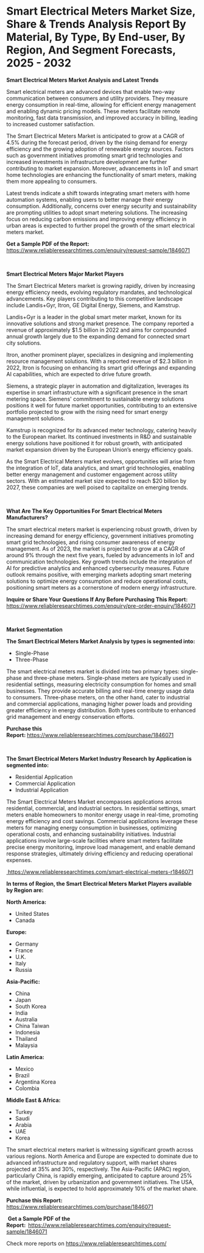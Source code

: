 <p><h1>Smart Electrical Meters Market Size, Share & Trends Analysis Report By Material, By Type, By End-user, By Region, And Segment Forecasts, 2025 - 2032</h1></p><p><strong>Smart Electrical Meters Market Analysis and Latest Trends</strong></p>
<p><p>Smart electrical meters are advanced devices that enable two-way communication between consumers and utility providers. They measure energy consumption in real-time, allowing for efficient energy management and enabling dynamic pricing models. These meters facilitate remote monitoring, fast data transmission, and improved accuracy in billing, leading to increased customer satisfaction.</p><p>The Smart Electrical Meters Market is anticipated to grow at a CAGR of 4.5% during the forecast period, driven by the rising demand for energy efficiency and the growing adoption of renewable energy sources. Factors such as government initiatives promoting smart grid technologies and increased investments in infrastructure development are further contributing to market expansion. Moreover, advancements in IoT and smart home technologies are enhancing the functionality of smart meters, making them more appealing to consumers.</p><p>Latest trends indicate a shift towards integrating smart meters with home automation systems, enabling users to better manage their energy consumption. Additionally, concerns over energy security and sustainability are prompting utilities to adopt smart metering solutions. The increasing focus on reducing carbon emissions and improving energy efficiency in urban areas is expected to further propel the growth of the smart electrical meters market.</p></p>
<p><strong>Get a Sample PDF of the Report:&nbsp;</strong> <a href="https://www.reliableresearchtimes.com/enquiry/request-sample/1846071?utm_campaign=2391&utm_medium=2&utm_source=Github&utm_content=ia&utm_term=22022025&utm_id=smart-electrical-meters">https://www.reliableresearchtimes.com/enquiry/request-sample/1846071</a></p>
<p>&nbsp;</p>
<p><strong>Smart Electrical Meters Major Market Players</strong></p>
<p><p>The Smart Electrical Meters market is growing rapidly, driven by increasing energy efficiency needs, evolving regulatory mandates, and technological advancements. Key players contributing to this competitive landscape include Landis+Gyr, Itron, GE Digital Energy, Siemens, and Kamstrup.</p><p>Landis+Gyr is a leader in the global smart meter market, known for its innovative solutions and strong market presence. The company reported a revenue of approximately $1.5 billion in 2022 and aims for compounded annual growth largely due to the expanding demand for connected smart city solutions.</p><p>Itron, another prominent player, specializes in designing and implementing resource management solutions. With a reported revenue of $2.3 billion in 2022, Itron is focusing on enhancing its smart grid offerings and expanding AI capabilities, which are expected to drive future growth. </p><p>Siemens, a strategic player in automation and digitalization, leverages its expertise in smart infrastructure with a significant presence in the smart metering space. Siemens' commitment to sustainable energy solutions positions it well for future market opportunities, contributing to an extensive portfolio projected to grow with the rising need for smart energy management solutions.</p><p>Kamstrup is recognized for its advanced meter technology, catering heavily to the European market. Its continued investments in R&D and sustainable energy solutions have positioned it for robust growth, with anticipated market expansion driven by the European Union’s energy efficiency goals.</p><p>As the Smart Electrical Meters market evolves, opportunities will arise from the integration of IoT, data analytics, and smart grid technologies, enabling better energy management and customer engagement across utility sectors. With an estimated market size expected to reach $20 billion by 2027, these companies are well poised to capitalize on emerging trends.</p></p>
<p>&nbsp;</p>
<p><strong>What Are The Key Opportunities For Smart Electrical Meters Manufacturers?</strong></p>
<p><p>The smart electrical meters market is experiencing robust growth, driven by increasing demand for energy efficiency, government initiatives promoting smart grid technologies, and rising consumer awareness of energy management. As of 2023, the market is projected to grow at a CAGR of around 9% through the next five years, fueled by advancements in IoT and communication technologies. Key growth trends include the integration of AI for predictive analytics and enhanced cybersecurity measures. Future outlook remains positive, with emerging markets adopting smart metering solutions to optimize energy consumption and reduce operational costs, positioning smart meters as a cornerstone of modern energy infrastructure.</p></p>
<p><strong>Inquire or Share Your Questions If Any Before Purchasing This Report:</strong> <a href="https://www.reliableresearchtimes.com/enquiry/pre-order-enquiry/1846071?utm_campaign=2391&utm_medium=2&utm_source=Github&utm_content=ia&utm_term=22022025&utm_id=smart-electrical-meters">https://www.reliableresearchtimes.com/enquiry/pre-order-enquiry/1846071</a></p>
<p>&nbsp;</p>
<p><strong>Market Segmentation</strong></p>
<p><strong>The Smart Electrical Meters Market Analysis by types is segmented into:</strong></p>
<p><ul><li>Single-Phase</li><li>Three-Phase</li></ul></p>
<p><p>The smart electrical meters market is divided into two primary types: single-phase and three-phase meters. Single-phase meters are typically used in residential settings, measuring electricity consumption for homes and small businesses. They provide accurate billing and real-time energy usage data to consumers. Three-phase meters, on the other hand, cater to industrial and commercial applications, managing higher power loads and providing greater efficiency in energy distribution. Both types contribute to enhanced grid management and energy conservation efforts.</p></p>
<p><strong>Purchase this Report:&nbsp;</strong><a href="https://www.reliableresearchtimes.com/purchase/1846071?utm_campaign=2391&utm_medium=2&utm_source=Github&utm_content=ia&utm_term=22022025&utm_id=smart-electrical-meters">https://www.reliableresearchtimes.com/purchase/1846071</a></p>
<p>&nbsp;</p>
<p><strong>The Smart Electrical Meters Market Industry Research by Application is segmented into:</strong></p>
<p><ul><li>Residential Application</li><li>Commercial Application</li><li>Industrial Application</li></ul></p>
<p><p>The Smart Electrical Meters Market encompasses applications across residential, commercial, and industrial sectors. In residential settings, smart meters enable homeowners to monitor energy usage in real-time, promoting energy efficiency and cost savings. Commercial applications leverage these meters for managing energy consumption in businesses, optimizing operational costs, and enhancing sustainability initiatives. Industrial applications involve large-scale facilities where smart meters facilitate precise energy monitoring, improve load management, and enable demand response strategies, ultimately driving efficiency and reducing operational expenses.</p></p>
<p><a href="https://www.reliableresearchtimes.com/smart-electrical-meters-r1846071?utm_campaign=2391&utm_medium=2&utm_source=Github&utm_content=ia&utm_term=22022025&utm_id=smart-electrical-meters">&nbsp;https://www.reliableresearchtimes.com/smart-electrical-meters-r1846071</a></p>
<p><strong>In terms of Region, the Smart Electrical Meters Market Players available by Region are:</strong></p>
<p>
    <p> <strong> North America: </strong>
        <ul>
            <li>United States</li>
            <li>Canada</li>
        </ul>
        </p> 
    <p> <strong> Europe: </strong>
        <ul>
            <li>Germany</li>
            <li>France</li>
            <li>U.K.</li>
            <li>Italy</li>
            <li>Russia</li>
        </ul>
        </p> 
    <p> <strong> Asia-Pacific: </strong>
        <ul>
            <li>China</li>
            <li>Japan</li>
            <li>South Korea</li>
            <li>India</li>
            <li>Australia</li>
            <li>China Taiwan</li>
            <li>Indonesia</li>
            <li>Thailand</li>
            <li>Malaysia</li>
        </ul>
        </p> 
    <p> <strong> Latin America: </strong>
        <ul>
            <li>Mexico</li>
            <li>Brazil</li>
            <li>Argentina Korea</li>
            <li>Colombia</li>
        </ul>
        </p> 
    <p> <strong> Middle East & Africa: </strong>
        <ul>
            <li>Turkey</li>
            <li>Saudi</li>
            <li>Arabia</li>
            <li>UAE</li>
            <li>Korea</li>
        </ul>
    </p>
    </p>
<p><p>The smart electrical meters market is witnessing significant growth across various regions. North America and Europe are expected to dominate due to advanced infrastructure and regulatory support, with market shares projected at 35% and 30%, respectively. The Asia-Pacific (APAC) region, particularly China, is rapidly emerging, anticipated to capture around 25% of the market, driven by urbanization and government initiatives. The USA, while influential, is expected to hold approximately 10% of the market share.</p></p>
<p><strong>Purchase this Report: </strong><a href="https://www.reliableresearchtimes.com/purchase/1846071?utm_campaign=2391&utm_medium=2&utm_source=Github&utm_content=ia&utm_term=22022025&utm_id=smart-electrical-meters">https://www.reliableresearchtimes.com/purchase/1846071</a></p>
<p>&nbsp;<strong>Get a Sample PDF of the Report:&nbsp;&nbsp;</strong><a href="https://www.reliableresearchtimes.com/enquiry/request-sample/1846071?utm_campaign=2391&utm_medium=2&utm_source=Github&utm_content=ia&utm_term=22022025&utm_id=smart-electrical-meters">https://www.reliableresearchtimes.com/enquiry/request-sample/1846071</a></p>
<p><strong></strong></p>
<p>Check more reports on <a href="https://www.reliableresearchtimes.com/?utm_campaign=2391&utm_medium=2&utm_source=Github&utm_content=ia&utm_term=22022025&utm_id=smart-electrical-meters">https://www.reliableresearchtimes.com/</a></p>